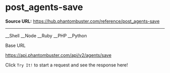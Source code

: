 # post_agents-save

**Source URL:** https://hub.phantombuster.com/reference/post_agents-save

---

__Shell __Node __Ruby __PHP __Python

Base URL

https://api.phantombuster.com/api/v2/agents/save

Click `Try It!` to start a request and see the response here!